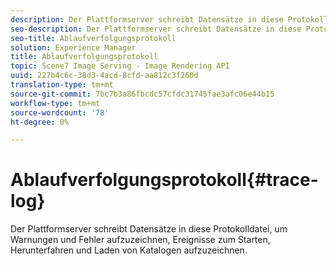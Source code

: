 ```yaml
---
description: Der Plattformserver schreibt Datensätze in diese Protokolldatei, um Warnungen und Fehler aufzuzeichnen, Ereignisse zum Starten, Herunterfahren und Laden von Katalogen aufzuzeichnen.
seo-description: Der Plattformserver schreibt Datensätze in diese Protokolldatei, um Warnungen und Fehler aufzuzeichnen, Ereignisse zum Starten, Herunterfahren und Laden von Katalogen aufzuzeichnen.
seo-title: Ablaufverfolgungsprotokoll
solution: Experience Manager
title: Ablaufverfolgungsprotokoll
topic: Scene7 Image Serving - Image Rendering API
uuid: 227b4c6c-38d3-4acd-8cfd-aa812c3f260d
translation-type: tm+mt
source-git-commit: 7bc7b3a86fbcdc57cfdc31745fae3afc06e44b15
workflow-type: tm+mt
source-wordcount: '78'
ht-degree: 0%

---
```



# Ablaufverfolgungsprotokoll{#trace-log}

Der Plattformserver schreibt Datensätze in diese Protokolldatei, um Warnungen und Fehler aufzuzeichnen, Ereignisse zum Starten, Herunterfahren und Laden von Katalogen aufzuzeichnen.

